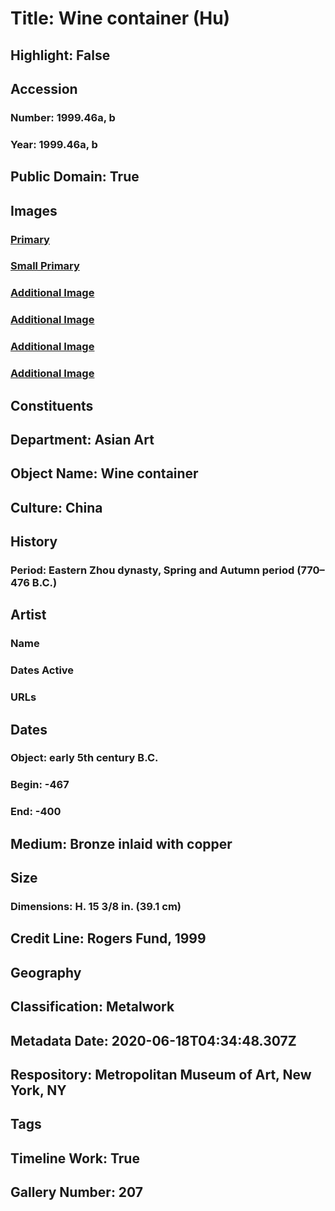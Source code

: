 # Title: Wine container (Hu)
## Highlight: False
## Accession
### Number: 1999.46a, b
### Year: 1999.46a, b
## Public Domain: True
## Images
### [Primary](https://images.metmuseum.org/CRDImages/as/original/DP155235.jpg)
### [Small Primary](https://images.metmuseum.org/CRDImages/as/web-large/DP155235.jpg)
### [Additional Image](https://images.metmuseum.org/CRDImages/as/original/DP155236.jpg)
### [Additional Image](https://images.metmuseum.org/CRDImages/as/original/DP155234.jpg)
### [Additional Image](https://images.metmuseum.org/CRDImages/as/original/DP155238.jpg)
### [Additional Image](https://images.metmuseum.org/CRDImages/as/original/DP155237.jpg)
## Constituents
## Department: Asian Art
## Object Name: Wine container
## Culture: China
## History
### Period: Eastern Zhou dynasty, Spring and Autumn period (770–476 B.C.)
## Artist
### Name
### Dates Active
### URLs
## Dates
### Object: early 5th century B.C.
### Begin: -467
### End: -400
## Medium: Bronze inlaid with copper
## Size
### Dimensions: H. 15 3/8 in. (39.1 cm)
## Credit Line: Rogers Fund, 1999
## Geography
## Classification: Metalwork
## Metadata Date: 2020-06-18T04:34:48.307Z
## Respository: Metropolitan Museum of Art, New York, NY
## Tags
## Timeline Work: True
## Gallery Number: 207